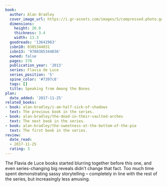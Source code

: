 ```yaml
---
book:
  author: Alan Bradley
  cover_image_url: https://i.gr-assets.com/images/S/compressed.photo.goodreads.com/books/1344371922l/13642963.jpg
  dimensions:
    height: 20.0
    thickness: 3.4
    width: 13.3
  goodreads: '13642963'
  isbn10: 0385344031
  isbn13: '9780385344036'
  owned: false
  pages: 378
  publication_year: '2013'
  series: Flavia de Luce
  series_position: '5'
  spine_color: '#7397c6'
  tags: []
  title: Speaking from Among the Bones
plan:
  date_added: '2017-11-25'
related_books:
- book: alan-bradley/i-am-half-sick-of-shadows
  text: The previous book in the series.
- book: alan-bradley/the-dead-in-their-vaulted-arches
  text: The next book in the series.
- book: alan-bradley/the-sweetness-at-the-bottom-of-the-pie
  text: The first book in the series.
review:
  date_read:
  - 2017-11-25
  rating: 3
---
```


The Flavia de Luce books started blurring together before this one, and even series-changing big reveals didn't
change that fact. Too much time spent demonstrating sassy storytelling – completely in line with the rest of the series,
but increasingly less amusing.
